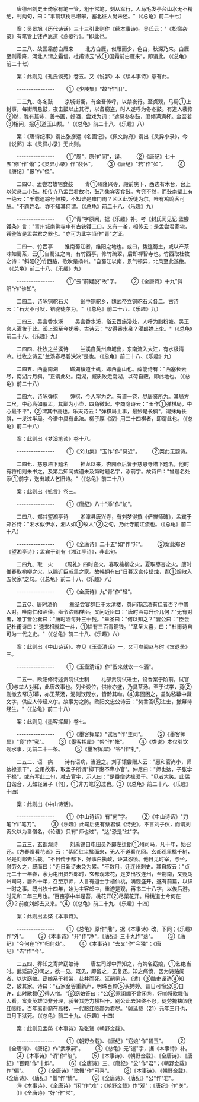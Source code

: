 <!-- { "loadSidebar": true } -->
　　唐德州刺史王倚家有笔一管，粗于常笔，刻从军行，人马毛发亭台山水无不精绝，刊两句，曰："事前琪树已堪攀，塞北征人尚未还。"（《总龟》前二十七） 

　　案：吴景旭《历代诗话》三十三引此则作《续本事诗》。吴氏云："《松窗杂录》有笔管上镂卢思道《燕歌行》。"即此也。 

　　二三八、故国霜前白雁来 
　　北方白雁，似雁而少，色白，秋深乃来。白雁至则霜降，河北人谓之霜信。杜甫诗云"故①国霜前白雁来"，即谓此。（《总龟》前二十七） 

　　案：此则见《孔氏谈苑》卷五。又《说郛》本《续本事诗》意有此。 

　　---------------- 
　　①《少陵集》"故"作"旧"。 

　　二三九、冬冬鼓 
　　京城街衢，有金吾传呼，以禁夜行。至贞观，马周①上封事，每街隅悬鼓，夜击鼓以止其行，以备窃盗，时人遂呼为冬冬鼓。有道人裴修②然，雅有篇咏，善书画，好酒，尝戏为词："遮莫冬冬鼓，须倾满满杯。金吾若③相问，报④道玉山颓。"（《总龟》前二十八、《乐趣》八） 

　　案：《唐诗纪事》谓出张彦远《名画记》。《佩文韵府》谓出《灵异小录》，今《说郛》本《灵异小录》无此则。 

　　---------------- 
　　①"周"，原作"同"，误。 
　　②《唐纪》七十五"修"作"翛"；《灵异小录》作"裴休"。 
　　③《唐纪》"若"作"如"。 
　　④《唐纪》"报"作"但"。 

　　二四○、孟尝君故宅食鼓 
　　青①州隆兴寺，殿前庑下，西边有木台，台上以架悬二小鼓。相传寺乃孟尝君故宅，鼓乃集宾客食鼓。考究不然，而鼓南壁上有一绝云："千载遗踪号鼓楼，不知谁是雍门周？区区此饭徒为尔，唯有鸡鸣客可酬。"不题姓名，亦不知其何谓。（《总龟》前二十八、《乐趣》九） 

　　---------------- 
　　①"青"字原阙，据《乐趣》补。考《封氏闻见记·孟尝镬条》言："青州城南佛寺中有古铁镬二口，又有一釜，相传云：是孟尝君家宅，镬釜皆是孟尝君之器也。"亦可为此字当作"青"之证。 

　　二四一、竹西亭 
　　淮南蜀江者，维阳之地也。或曰，势连蜀土，或以产茶味如蜀茶，云①自蜀江之南，有竹西亭，修竹疏翠，后即禅智寺也。竹西取杜牧之诗："斜阳②竹西路，歌吹是扬州。"自蜀江以南，景气顿异，北风至此遂绝。（《总龟》前二十八、《乐趣》九） 

　　---------------- 
　　①"云"前疑脱"故"字。 
　　②《全唐诗》十九"斜阳"作"谁知"。 

　　二四二、诗咏铜驼石犬 
　　邺中铜驼乡，魏武帝立铜驼石犬各二。古诗云："石犬不可吠，铜驼徒尔为。"（《总龟》前二十八、《乐趣》九） 

　　二四三、吴宫香水溪 
　　吴宫香水溪，俗云西施浴处，人呼为脂粉塘。吴王宫人濯妆于此。溪上源至今犹香。古诗云："安得香水泉？濯郎襟上尘。"（《总龟》前二十八、《乐趣》九） 

　　二四四、杜牧之兰溪诗 
　　兰溪自黄州麻城出，东南流入大江，有水极清冷。杜牧之诗云"兰溪春尽碧泱泱"是也。（《总龟》前二十八、《乐趣》九） 

　　二四五、西塞南湖 
　　磁湖镇道士矶，即西塞山也。薛能诗有："西塞长云尽，南湖片月斜。"正谓此处。南湖，臧质败走南湖，以荷自蔽，即此地也。（《总龟》前二十八） 

　　二四六、诗咏弹棋 
　　弹棋，今人罕为之。有谱一卷，尽唐贤所为。其局方二尺，中心高如覆盂，其巅为小壶，四角微起。李商隐诗云："玉作①弹棋局，中心最不平"，②谓其中高也。乐天诗云："弹棋局上事，最妙是长斜"，谓抹角长斜，一发过半局。今谱中具有此法。柳子厚《叙》用二十四棋者，即谓此也。（《总龟》前二十八） 

　　案：此则出《梦溪笔谈》卷十八。 

　　---------------- 
　　①《义山集》"玉作"作"莫近"。 
　　②案此无题诗。 

　　二四七、慈恩塔下题名 
　　神龙以来，杏园燕后皆于慈恩寺塔下题名，他时有将相则朱书之，及第后知闻或遇未及第时题名字，添前字。故诗曰："曾题名处添①前字，送出城人乞旧诗。"（《总龟》前二十八） 

　　案：此则出《摭言》卷三。 

　　---------------- 
　　①《唐纪》八十"添"作"加"。 

　　二四八、郑谷望湘亭诗 
　　湘潭县唐兴寺，有刘梦得撰《俨禅师碑》，孟宾于郑谷诗："湘水似伊水，湘人如①故人"②之句，乃此寺前江流也。（《总龟》前二十八） 

　　---------------- 
　　①《全唐诗》二十五"如"作"非"。 
　　②案此郑谷《望湘亭诗》；孟宾于别有《湘江亭诗》，非此句。 

　　二四九、取　火 
　　《周礼》四时变火，春取榆柳之火，夏取枣杏之火。唐时惟春取榆柳之火，以赐近臣戚里之家。故韩翃有曰"日暮汉宫传蜡烛，青①烟散入五侯家"之句。（《总龟》前二十八、《乐趣》八） 

　　---------------- 
　　①《全唐诗》九"青"作"轻"。 

　　二五○、唐时酒价 
　　章圣尝宴群臣于太清楼，忽问市店酒有佳者否？中贵人对，唯南仁和酒佳，亟令沽赐群臣。又问近臣曰："唐时酒每升价几何？"无有对者，唯丁晋公奏曰："唐时酒每升三十钱。"章圣曰："何以知之？"晋公曰："臣尝记杜甫诗曰：'速来相就饮一斗，①恰有三百青铜钱。'"章圣大喜，曰："杜甫诗自可为一代之史。"（《总龟》前二十八、《乐趣》六） 

　　案：此则出《中山诗话》。亦见《玉壶清话》一，又可参阅赵与时《宾退录》三。 

　　---------------- 
　　①《玉壶清话》作"蚤来就饮一斗酒"。 

　　二五一、欧阳修诗述贡院试士制 
　　礼部贡院试进士，设香案于阶前，试官①与举人对拜，此唐故事也。列坐设位，供帐亦盛，乃具茶汤。至于试学，竟②则撤去帑③幕，亦无茶汤，渴则饮砚水，皆黔其吻。④非固困之，盖防毡幕中藏文字，供应人传经义尔。故事为之防。欧阳文忠公诗云："焚香答⑤进士，撤幕待经生。"（《总龟》前二十八） 

　　案：此则见《墨客挥犀》卷七。 

　　---------------- 
　　①《墨客挥犀》"试官"作"主司"。 
　　②《墨客挥犀》"竟"作"究"。 
　　③《墨客挥犀》"帑"作"帐"。 
　　④《类说》本仅引饮砚水事，见前二十一条。 
　　⑤《墨客挥犀》"答"作"礼"。 

　　二五二、语　病 
　　诗有语病，当避之。刘子镶尝赠人云："惠和官尚小，师达禄须干"，全用故事，取孟子所谓"柳下惠不卑小官"。仲尼曰："师也达，子张学干禄"。或有写此二句，减去官字，示人曰："是番僧达禄须干。"见者大笑。此偶自谐合，无如轻薄子〔何〕，①非刀笔②过也。③（《总龟》前二十八、《乐趣》十四） 

　　案：此则出《中山诗话》。 

　　---------------- 
　　①《中山诗话》有"何"字。 
　　②《中山诗话》"刀笔"作"笔刀"。 
　　③《乐趣》此句后更有蔡君谟《诗史》，不言刘子仪，而谓刘贡父以为番僧名。《论语》只有"师也过"，"达"恐是"过"字。 

　　二五三、玄都观诗 
　　刘禹锡自屯田员外郎左迁朗①州司马，凡十年，始召还。《方春赠看花者》云："紫陌红尘拂面来，无人不道看花回。玄都观里桃千树，尽是刘郎去后栽。"不日传于都下，好事白执政，诬其怨愤。他日见时宰，与坐，慰劳久之，既而曰："近日新诗未免为累。"不数月，迁连州刺史。其自叙云："贞元二十一年春，余为屯田员外郎时，玄都观未花，是岁出牧连州，至荆南，又贬朗州司马，居外十年，召至京师，人言有道士手植仙桃，满观盛开，遂有前篇，以识一时之事。既出牧十四年，始为主客郎中，重游是观，再书二十八字，以俟后游。时元和二年三月也。'百亩亭中半是苔，桃花开②尽菜花开。种桃道士今何在③？前度刘郎去又来。"④（《总龟》前二十九、《乐趣》十四） 

　　案：此则出孟棨《本事诗》。 

　　---------------- 
　　①《总龟》原作"鼎"，据《本事诗》改，下同；《乐趣》作"外"。 
　　②《本事诗》"开"作"净"，《唐纪》三十九怍"落"。 
　　③《唐纪》"今何在"作"归何处"。 
　　④《本事诗》"去又"作"今独"；《唐纪》"去"作"今"。 

　　二五四、乔知之寄婢窈娘诗 
　　唐左司郎中乔知之，有婢名窈娘，①艺绝当时。武延嗣②闻之，欲一见。既见，即留之，无复还。知之痛愤，因为诗赂阍者，以达窈娘。窈娘系于裙带，赴井而死。延嗣见诗，〔遣〕③酷吏诬诮④知之，破其家。诗曰："石家金谷重新声，明珠百颗⑤买娉婷。昔日可怜公⑥自许，此时歌舞⑦得人憎。"⑧窈娘答曰："公⑨家闺阁不曾闲⑩，好⑾将歌舞借人看。富贵英雄⑿非分理，骄奢⒀势力横相干。别公此去⒁终不忍，徒劳掩袂⒂伤红⒃粉。百年离别⒄在高楼，一代⒅红⒆颜为君尽。"⒇延载（21）元年三月也，四月下狱死。（《总龟》前二十九、《乐趣》十四） 

　　案：此则见孟棨《本事诗》及张鷟《朝野佥载》。 

　　---------------- 
　　①《朝野佥载》、《唐纪》"窈娘"作"碧玉"。 
　　②《全唐诗》、《唐纪》作"武承嗣"。 
　　③《总龟》无"遣"字，据《本事诗》补。 
　　④《本事诗》"诮"作"陷"。 
　　⑤《本事诗》、《朝野佥载》、《全唐诗》、《唐纪》"百颗"作"十斛"。 
　　⑥《全唐诗》三、《唐纪》"公"作"君"；《朝野佥载》作"偏"。 
　　⑦《全唐诗》"歌舞"作"可喜"。 
　　⑧《本事诗》、《朝野佥载》、《全唐诗》、《唐纪》"憎"作"情"。 
　　⑨《全唐诗》、《唐纪》"公"作"君"。 
　　⑩《本事诗》、《全唐诗》"闲"作"难"；《朝野佥载》作"观"；《唐纪》作"关"。 
　　⑾《全唐诗》"好"作"常"。 
